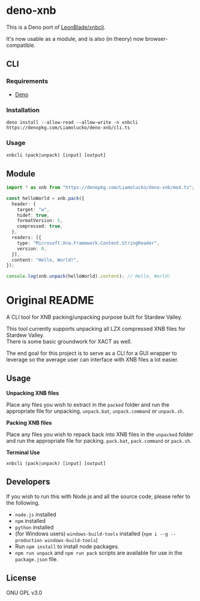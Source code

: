 # deno-xnb

This is a Deno port of [LeonBlade/xnbcli](https://github.com/LeonBlade/xnbcli).

It's now usable as a module, and is also (in theory) now browser-compatible.

## CLI
### Requirements
- [Deno](https://deno.land/)

### Installation
`deno install --allow-read --allow-write -n xnbcli https://denopkg.com/Liamolucko/deno-xnb/cli.ts`

### Usage
`xnbcli (pack|unpack) [input] [output]`

## Module
```typescript
import * as xnb from "https://denopkg.com/Liamolucko/deno-xnb/mod.ts";

const helloWorld = xnb.pack({
  header: {
    target: "w",
    hidef: true,
    formatVersion: 5,
    compressed: true,
  },
  readers: [{
    type: "Microsoft.Xna.Framework.Content.StringReader",
    version: 0,
  }],
  content: "Hello, World!",
});

console.log(xnb.unpack(helloWorld).content); // Hello, World!
```

# Original README

A CLI tool for XNB packing/unpacking purpose built for Stardew Valley.

This tool currently supports unpacking all LZX compressed XNB files for Stardew Valley.  
There is some basic groundwork for XACT as well.

The end goal for this project is to serve as a CLI for a GUI wrapper to leverage so the average user can interface with
XNB files a lot easier.

## Usage

**Unpacking XNB files**

Place any files you wish to extract in the `packed` folder and run the appropriate file for unpacking.  `unpack.bat`, `unpack.command` or `unpack.sh`.

**Packing XNB files**

Place any files you wish to repack back into XNB files in the `unpacked` folder and run the appropriate file for packing.  `pack.bat`, `pack.command` or `pack.sh`.

**Terminal Use**

`xnbcli (pack|unpack) [input] [output]`

## Developers

If you wish to run this with Node.js and all the source code, please refer to the following.

- `node.js` installed
- `npm` installed
- `python` installed
- (for Windows users) `windows-build-tools` installed (`npm i --g --production windows-build-tools`)
- Run `npm install` to install node packages.
- `npm run unpack` and `npm run pack` scripts are available for use in the `package.json` file.

## License
GNU GPL v3.0
